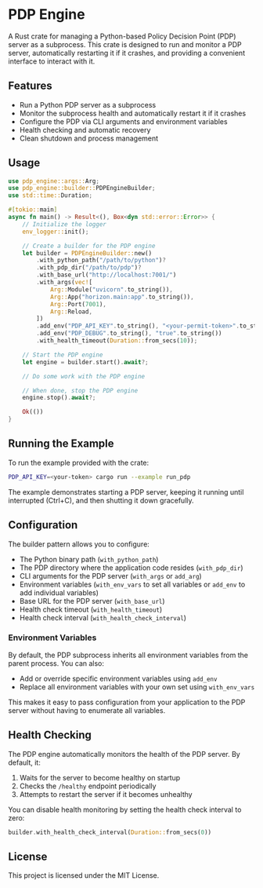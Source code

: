 # PDP Engine

A Rust crate for managing a Python-based Policy Decision Point (PDP) server as a subprocess. This crate is designed to run and monitor a PDP server, automatically restarting it if it crashes, and providing a convenient interface to interact with it.

## Features

- Run a Python PDP server as a subprocess
- Monitor the subprocess health and automatically restart it if it crashes
- Configure the PDP via CLI arguments and environment variables
- Health checking and automatic recovery
- Clean shutdown and process management

## Usage

```rust
use pdp_engine::args::Arg;
use pdp_engine::builder::PDPEngineBuilder;
use std::time::Duration;

#[tokio::main]
async fn main() -> Result<(), Box<dyn std::error::Error>> {
    // Initialize the logger
    env_logger::init();

    // Create a builder for the PDP engine
    let builder = PDPEngineBuilder::new()
        .with_python_path("/path/to/python")?
        .with_pdp_dir("/path/to/pdp")?
        .with_base_url("http://localhost:7001/")
        .with_args(vec![
            Arg::Module("uvicorn".to_string()),
            Arg::App("horizon.main:app".to_string()),
            Arg::Port(7001),
            Arg::Reload,
        ])
        .add_env("PDP_API_KEY".to_string(), "<your-permit-token>".to_string())
        .add_env("PDP_DEBUG".to_string(), "true".to_string())
        .with_health_timeout(Duration::from_secs(10));

    // Start the PDP engine
    let engine = builder.start().await?;

    // Do some work with the PDP engine

    // When done, stop the PDP engine
    engine.stop().await?;

    Ok(())
}
```

## Running the Example

To run the example provided with the crate:

```bash
PDP_API_KEY=<your-token> cargo run --example run_pdp
```

The example demonstrates starting a PDP server, keeping it running until interrupted (Ctrl+C), and then shutting it down gracefully.

## Configuration

The builder pattern allows you to configure:

- The Python binary path (`with_python_path`)
- The PDP directory where the application code resides (`with_pdp_dir`)
- CLI arguments for the PDP server (`with_args` or `add_arg`)
- Environment variables (`with_env_vars` to set all variables or `add_env` to add individual variables)
- Base URL for the PDP server (`with_base_url`)
- Health check timeout (`with_health_timeout`)
- Health check interval (`with_health_check_interval`)

### Environment Variables

By default, the PDP subprocess inherits all environment variables from the parent process. You can also:

- Add or override specific environment variables using `add_env`
- Replace all environment variables with your own set using `with_env_vars`

This makes it easy to pass configuration from your application to the PDP server without having to enumerate all variables.

## Health Checking

The PDP engine automatically monitors the health of the PDP server. By default, it:

1. Waits for the server to become healthy on startup
2. Checks the `/healthy` endpoint periodically
3. Attempts to restart the server if it becomes unhealthy

You can disable health monitoring by setting the health check interval to zero:

```rust
builder.with_health_check_interval(Duration::from_secs(0))
```

## License

This project is licensed under the MIT License.
